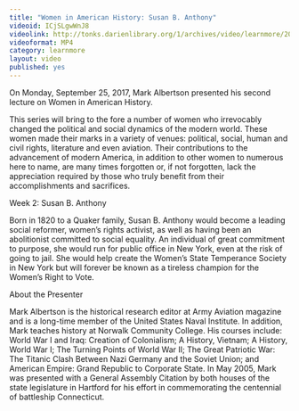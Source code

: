 ```yaml
---
title: "Women in American History: Susan B. Anthony"
videoid: ICjSLgwWnJ8
videolink: http://tonks.darienlibrary.org/1/archives/video/learnmore/201709225_american_women_susan_b_anthony.mp4
videoformat: MP4
category: learnmore
layout: video
published: yes
---
```


On Monday, September 25, 2017, Mark Albertson presented his second lecture on Women in American History.

This series will bring to the fore a number of women who irrevocably changed the political and social dynamics of the modern world. These women made their marks in a variety of venues: political, social, human and civil rights, literature and even aviation. Their contributions to the advancement of modern America, in addition to other women to numerous here to name, are many times forgotten or, if not forgotten, lack the appreciation required by those who truly benefit from their accomplishments and sacrifices.

Week 2: Susan B. Anthony

Born in 1820 to a Quaker family, Susan B. Anthony would become a leading social reformer, women’s rights activist, as well as having been an abolitionist committed to social equality. An individual of great commitment to purpose, she would run for public office in New York, even at the risk of going to jail. She would help create the Women’s State Temperance Society in New York but will forever be known as a tireless champion for the Women’s Right to Vote.

About the Presenter

Mark Albertson is the historical research editor at Army Aviation magazine and is a long-time member of the United States Naval Institute. In addition, Mark teaches history at Norwalk Community College. His courses include: World War I and Iraq: Creation of Colonialism; A History, Vietnam; A History, World War I; The Turning Points of World War II; The Great Patriotic War: The Titanic Clash Between Nazi Germany and the Soviet Union; and American Empire: Grand Republic to Corporate State. In May 2005, Mark was presented with a General Assembly Citation by both houses of the state legislature in Hartford for his effort in commemorating the centennial of battleship Connecticut.